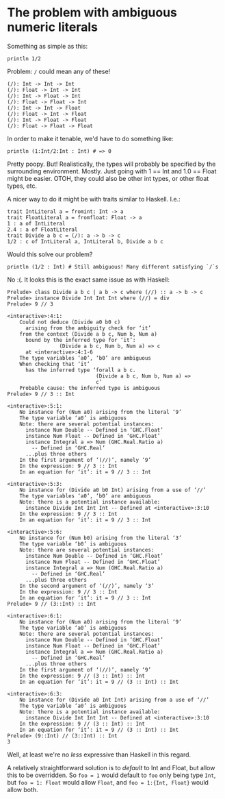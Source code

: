 # The problem with ambiguous numeric literals

Something as simple as this:

```
println 1/2
```

Problem: `/` could mean any of these!

```
(/): Int -> Int -> Int
(/): Float -> Int -> Int
(/): Int -> Float -> Int
(/): Float -> Float -> Int
(/): Int -> Int -> Float
(/): Float -> Int -> Float
(/): Int -> Float -> Float
(/): Float -> Float -> Float
```

In order to make it tenable, we'd have to do something like:

```
println (1:Int/2:Int : Int) # => 0
```

Pretty poopy. But! Realistically, the types will probably be specified by the surrounding environment. Mostly. Just going with 1 == Int and 1.0 == Float might be easier. OTOH, they could also be other int types, or other float types, etc.

A nicer way to do it might be with traits similar to Haskell. I.e.:

```
trait IntLiteral a = fromint: Int -> a
trait FloatLiteral a = fromfloat: Float -> a
1 : a of IntLiteral
2.4 : a of FloatLiteral
trait Divide a b c = (/): a -> b -> c
1/2 : c of IntLiteral a, IntLiteral b, Divide a b c
```

Would this solve our problem?

```
println (1/2 : Int) # Still ambiguous! Many different satisfying `/`s
```

No :(. It looks this is the exact same issue as with Haskell:

```
Prelude> class Divide a b c | a b -> c where (//) :: a -> b -> c
Prelude> instance Divide Int Int Int where (//) = div
Prelude> 9 // 3

<interactive>:4:1:
    Could not deduce (Divide a0 b0 c)
      arising from the ambiguity check for ‘it’
    from the context (Divide a b c, Num b, Num a)
      bound by the inferred type for ‘it’:
                 (Divide a b c, Num b, Num a) => c
      at <interactive>:4:1-6
    The type variables ‘a0’, ‘b0’ are ambiguous
    When checking that ‘it’
      has the inferred type ‘forall a b c.
                             (Divide a b c, Num b, Num a) =>
                             c’
    Probable cause: the inferred type is ambiguous
Prelude> 9 // 3 :: Int

<interactive>:5:1:
    No instance for (Num a0) arising from the literal ‘9’
    The type variable ‘a0’ is ambiguous
    Note: there are several potential instances:
      instance Num Double -- Defined in ‘GHC.Float’
      instance Num Float -- Defined in ‘GHC.Float’
      instance Integral a => Num (GHC.Real.Ratio a)
        -- Defined in ‘GHC.Real’
      ...plus three others
    In the first argument of ‘(//)’, namely ‘9’
    In the expression: 9 // 3 :: Int
    In an equation for ‘it’: it = 9 // 3 :: Int

<interactive>:5:3:
    No instance for (Divide a0 b0 Int) arising from a use of ‘//’
    The type variables ‘a0’, ‘b0’ are ambiguous
    Note: there is a potential instance available:
      instance Divide Int Int Int -- Defined at <interactive>:3:10
    In the expression: 9 // 3 :: Int
    In an equation for ‘it’: it = 9 // 3 :: Int

<interactive>:5:6:
    No instance for (Num b0) arising from the literal ‘3’
    The type variable ‘b0’ is ambiguous
    Note: there are several potential instances:
      instance Num Double -- Defined in ‘GHC.Float’
      instance Num Float -- Defined in ‘GHC.Float’
      instance Integral a => Num (GHC.Real.Ratio a)
        -- Defined in ‘GHC.Real’
      ...plus three others
    In the second argument of ‘(//)’, namely ‘3’
    In the expression: 9 // 3 :: Int
    In an equation for ‘it’: it = 9 // 3 :: Int
Prelude> 9 // (3::Int) :: Int

<interactive>:6:1:
    No instance for (Num a0) arising from the literal ‘9’
    The type variable ‘a0’ is ambiguous
    Note: there are several potential instances:
      instance Num Double -- Defined in ‘GHC.Float’
      instance Num Float -- Defined in ‘GHC.Float’
      instance Integral a => Num (GHC.Real.Ratio a)
        -- Defined in ‘GHC.Real’
      ...plus three others
    In the first argument of ‘(//)’, namely ‘9’
    In the expression: 9 // (3 :: Int) :: Int
    In an equation for ‘it’: it = 9 // (3 :: Int) :: Int

<interactive>:6:3:
    No instance for (Divide a0 Int Int) arising from a use of ‘//’
    The type variable ‘a0’ is ambiguous
    Note: there is a potential instance available:
      instance Divide Int Int Int -- Defined at <interactive>:3:10
    In the expression: 9 // (3 :: Int) :: Int
    In an equation for ‘it’: it = 9 // (3 :: Int) :: Int
Prelude> (9::Int) // (3::Int) :: Int
3
```

Well, at least we're no *less* expressive than Haskell in this regard.

A relatively straightforward solution is to *default* to Int and Float, but allow this to be overridden. So `foo = 1` would default to `foo` only being type `Int`, but `foo = 1: Float` would allow `Float`, and `foo = 1:{Int, Float}` would allow both.
